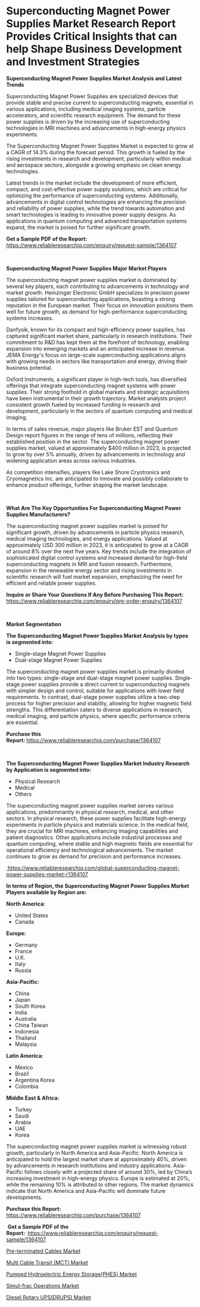 <p><h1>Superconducting Magnet Power Supplies Market Research Report Provides Critical Insights that can help Shape Business Development and Investment Strategies</h1></p><p><strong>Superconducting Magnet Power Supplies Market Analysis and Latest Trends</strong></p>
<p><p>Superconducting Magnet Power Supplies are specialized devices that provide stable and precise current to superconducting magnets, essential in various applications, including medical imaging systems, particle accelerators, and scientific research equipment. The demand for these power supplies is driven by the increasing use of superconducting technologies in MRI machines and advancements in high-energy physics experiments.</p><p>The Superconducting Magnet Power Supplies Market is expected to grow at a CAGR of 14.3% during the forecast period. This growth is fueled by the rising investments in research and development, particularly within medical and aerospace sectors, alongside a growing emphasis on clean energy technologies. </p><p>Latest trends in the market include the development of more efficient, compact, and cost-effective power supply solutions, which are critical for optimizing the performance of superconducting systems. Additionally, advancements in digital control technologies are enhancing the precision and reliability of power supplies, while the trend towards automation and smart technologies is leading to innovative power supply designs. As applications in quantum computing and advanced transportation systems expand, the market is poised for further significant growth.</p></p>
<p><strong>Get a Sample PDF of the Report:&nbsp;</strong> <a href="https://www.reliableresearchiq.com/enquiry/request-sample/1364107?utm_campaign=1129&utm_medium=2&utm_source=Github&utm_content=ia&utm_term=14022025&utm_id=superconducting-magnet-power-supplies">https://www.reliableresearchiq.com/enquiry/request-sample/1364107</a></p>
<p>&nbsp;</p>
<p><strong>Superconducting Magnet Power Supplies Major Market Players</strong></p>
<p><p>The superconducting magnet power supplies market is dominated by several key players, each contributing to advancements in technology and market growth. Heinzinger Electronic GmbH specializes in precision power supplies tailored for superconducting applications, boasting a strong reputation in the European market. Their focus on innovation positions them well for future growth, as demand for high-performance superconducting systems increases.</p><p>Danfysik, known for its compact and high-efficiency power supplies, has captured significant market share, particularly in research institutions. Their commitment to R&D has kept them at the forefront of technology, enabling expansion into emerging markets and an anticipated increase in revenue. JEMA Energy's focus on large-scale superconducting applications aligns with growing needs in sectors like transportation and energy, driving their business potential.</p><p>Oxford Instruments, a significant player in high-tech tools, has diversified offerings that integrate superconducting magnet systems with power supplies. Their strong foothold in global markets and strategic acquisitions have been instrumental in their growth trajectory. Market analysts project consistent growth fueled by increased funding in research and development, particularly in the sectors of quantum computing and medical imaging.</p><p>In terms of sales revenue, major players like Bruker EST and Quantum Design report figures in the range of tens of millions, reflecting their established position in the sector. The superconducting magnet power supplies market, valued at approximately $400 million in 2023, is projected to grow by over 5% annually, driven by advancements in technology and widening application areas across various industries.</p><p>As competition intensifies, players like Lake Shore Cryotronics and Cryomagnetics Inc. are anticipated to innovate and possibly collaborate to enhance product offerings, further shaping the market landscape.</p></p>
<p>&nbsp;</p>
<p><strong>What Are The Key Opportunities For Superconducting Magnet Power Supplies Manufacturers?</strong></p>
<p><p>The superconducting magnet power supplies market is poised for significant growth, driven by advancements in particle physics research, medical imaging technologies, and energy applications. Valued at approximately USD 300 million in 2023, it is anticipated to grow at a CAGR of around 8% over the next five years. Key trends include the integration of sophisticated digital control systems and increased demand for high-field superconducting magnets in MRI and fusion research. Furthermore, expansion in the renewable energy sector and rising investments in scientific research will fuel market expansion, emphasizing the need for efficient and reliable power supplies.</p></p>
<p><strong>Inquire or Share Your Questions If Any Before Purchasing This Report:</strong> <a href="https://www.reliableresearchiq.com/enquiry/pre-order-enquiry/1364107?utm_campaign=1129&utm_medium=2&utm_source=Github&utm_content=ia&utm_term=14022025&utm_id=superconducting-magnet-power-supplies">https://www.reliableresearchiq.com/enquiry/pre-order-enquiry/1364107</a></p>
<p>&nbsp;</p>
<p><strong>Market Segmentation</strong></p>
<p><strong>The Superconducting Magnet Power Supplies Market Analysis by types is segmented into:</strong></p>
<p><ul><li>Single-stage Magnet Power Supplies</li><li>Dual-stage Magnet Power Supplies</li></ul></p>
<p><p>The superconducting magnet power supplies market is primarily divided into two types: single-stage and dual-stage magnet power supplies. Single-stage power supplies provide a direct current to superconducting magnets with simpler design and control, suitable for applications with lower field requirements. In contrast, dual-stage power supplies utilize a two-step process for higher precision and stability, allowing for higher magnetic field strengths. This differentiation caters to diverse applications in research, medical imaging, and particle physics, where specific performance criteria are essential.</p></p>
<p><strong>Purchase this Report:&nbsp;</strong><a href="https://www.reliableresearchiq.com/purchase/1364107?utm_campaign=1129&utm_medium=2&utm_source=Github&utm_content=ia&utm_term=14022025&utm_id=superconducting-magnet-power-supplies">https://www.reliableresearchiq.com/purchase/1364107</a></p>
<p>&nbsp;</p>
<p><strong>The Superconducting Magnet Power Supplies Market Industry Research by Application is segmented into:</strong></p>
<p><ul><li>Physical Research</li><li>Medical</li><li>Others</li></ul></p>
<p><p>The superconducting magnet power supplies market serves various applications, predominantly in physical research, medical, and other sectors. In physical research, these power supplies facilitate high-energy experiments in particle physics and materials science. In the medical field, they are crucial for MRI machines, enhancing imaging capabilities and patient diagnostics. Other applications include industrial processes and quantum computing, where stable and high magnetic fields are essential for operational efficiency and technological advancements. The market continues to grow as demand for precision and performance increases.</p></p>
<p><a href="https://www.reliableresearchiq.com/global-superconducting-magnet-power-supplies-market-r1364107?utm_campaign=1129&utm_medium=2&utm_source=Github&utm_content=ia&utm_term=14022025&utm_id=superconducting-magnet-power-supplies">&nbsp;https://www.reliableresearchiq.com/global-superconducting-magnet-power-supplies-market-r1364107</a></p>
<p><strong>In terms of Region, the Superconducting Magnet Power Supplies Market Players available by Region are:</strong></p>
<p>
    <p> <strong> North America: </strong>
        <ul>
            <li>United States</li>
            <li>Canada</li>
        </ul>
        </p> 
    <p> <strong> Europe: </strong>
        <ul>
            <li>Germany</li>
            <li>France</li>
            <li>U.K.</li>
            <li>Italy</li>
            <li>Russia</li>
        </ul>
        </p> 
    <p> <strong> Asia-Pacific: </strong>
        <ul>
            <li>China</li>
            <li>Japan</li>
            <li>South Korea</li>
            <li>India</li>
            <li>Australia</li>
            <li>China Taiwan</li>
            <li>Indonesia</li>
            <li>Thailand</li>
            <li>Malaysia</li>
        </ul>
        </p> 
    <p> <strong> Latin America: </strong>
        <ul>
            <li>Mexico</li>
            <li>Brazil</li>
            <li>Argentina Korea</li>
            <li>Colombia</li>
        </ul>
        </p> 
    <p> <strong> Middle East & Africa: </strong>
        <ul>
            <li>Turkey</li>
            <li>Saudi</li>
            <li>Arabia</li>
            <li>UAE</li>
            <li>Korea</li>
        </ul>
    </p>
    </p>
<p><p>The superconducting magnet power supplies market is witnessing robust growth, particularly in North America and Asia-Pacific. North America is anticipated to hold the largest market share at approximately 40%, driven by advancements in research institutions and industry applications. Asia-Pacific follows closely with a projected share of around 30%, led by China’s increasing investment in high-energy physics. Europe is estimated at 20%, while the remaining 10% is attributed to other regions. The market dynamics indicate that North America and Asia-Pacific will dominate future developments.</p></p>
<p><strong>Purchase this Report: </strong><a href="https://www.reliableresearchiq.com/purchase/1364107?utm_campaign=1129&utm_medium=2&utm_source=Github&utm_content=ia&utm_term=14022025&utm_id=superconducting-magnet-power-supplies">https://www.reliableresearchiq.com/purchase/1364107</a></p>
<p>&nbsp;<strong>Get a Sample PDF of the Report:&nbsp;&nbsp;</strong><a href="https://www.reliableresearchiq.com/enquiry/request-sample/1364107?utm_campaign=1129&utm_medium=2&utm_source=Github&utm_content=ia&utm_term=14022025&utm_id=superconducting-magnet-power-supplies">https://www.reliableresearchiq.com/enquiry/request-sample/1364107</a></p>
<p><strong></strong></p>
<p><p><a href="https://github.com/iquiseeboli/Market-Research-Report-List-1/blob/main/pre-terminated-cables-market.md?utm_campaign=1129&utm_medium=2&utm_source=Github&utm_content=ia&utm_term=14022025&utm_id=superconducting-magnet-power-supplies">Pre-terminated Cables Market</a></p><p><a href="https://github.com/qettipotja/Market-Research-Report-List-1/blob/main/multi-cable-transit-mct-market.md?utm_campaign=1129&utm_medium=2&utm_source=Github&utm_content=ia&utm_term=14022025&utm_id=superconducting-magnet-power-supplies">Multi Cable Transit (MCT) Market</a></p><p><a href="https://github.com/naulasulakr0/Market-Research-Report-List-1/blob/main/pumped-hydroelectric-energy-storagephes-market.md?utm_campaign=1129&utm_medium=2&utm_source=Github&utm_content=ia&utm_term=14022025&utm_id=superconducting-magnet-power-supplies">Pumped Hydroelectric Energy Storage(PHES) Market</a></p><p><a href="https://github.com/poianaokkels/Market-Research-Report-List-1/blob/main/simul-frac-operations-market.md?utm_campaign=1129&utm_medium=2&utm_source=Github&utm_content=ia&utm_term=14022025&utm_id=superconducting-magnet-power-supplies">Simul-frac Operations Market</a></p><p><a href="https://github.com/haimamuirev8/Market-Research-Report-List-1/blob/main/diesel-rotary-upsdrups-market.md?utm_campaign=1129&utm_medium=2&utm_source=Github&utm_content=ia&utm_term=14022025&utm_id=superconducting-magnet-power-supplies">Diesel Rotary UPS(DRUPS) Market</a></p></p>